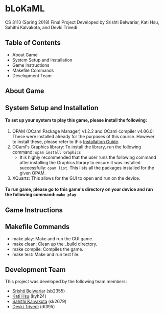 # bLoKaML
CS 3110 (Spring 2018) Final Project
Developed by Srishti Belwariar, Kati Hsu, Sahithi Kalvakota, and Devki Trivedi

## Table of Contents
* About Game
* System Setup and Installation
* Game Instructions
* Makefile Commands
* Development Team

## About Game

## System Setup and Installation
#### To set up your system to play this game, please install the following:
1. OPAM (OCaml Package Manager) v1.2.2 and OCaml compiler v4.06.0: These were installed already for the purposes of this course.  However to install these, please refer to this [Installation Guide](http://www.cs.cornell.edu/courses/cs3110/2018sp/install.html).
2. OCaml's Graphics library: To install the library, run the following command: ```opam install Graphics```
	* It is highly recommended that the user runs the following command after installing the Graphics library to ensure it was installed successfully: ```opam list```.  This lists all the packages installed for the given OPAM.
3. XQuartz: This allows for the GUI to open and run on the device.  

#### To run game, please go to this game's directory on your device and run the following command: ```make play```


## Game Instructions

## Makefile Commands
* make play:  Make and run the GUI game.
* make clean: Clean up the _build directory.
* make compile: Compiles the game.
* make test: Make and run test file.



## Development Team
This project was developed by the following team members:
* [Srishti Belwariar](https://github.com/srishtibelwariar) (sb2355)
* [Kati Hsu](https://github.com/kyh24) (kyh24)
* [Sahithi Kalvakota](https://github.com/sahithi-kal) (sk2679)
* [Devki Trivedi](https://github.com/devki98) (dt395)
